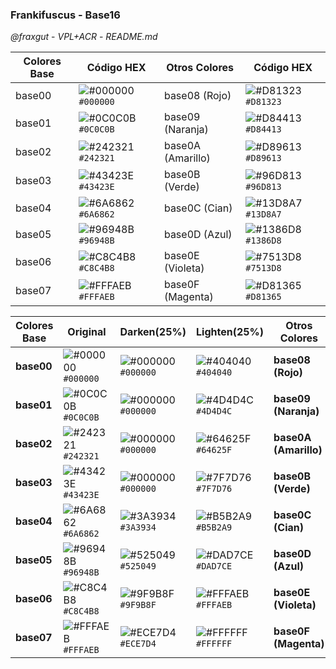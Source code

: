 ### Frankifuscus - Base16
*@fraxgut* - *VPL+ACR* - *README.md*

| Colores Base | Código HEX | Otros Colores | Código HEX |
|-------------|------------|---------------|------------|
| base00      | ![#000000](https://placehold.co/15x15/000000/000000.png) `#000000`  | base08 (Rojo) | ![#D81323](https://placehold.co/15x15/D81323/D81323.png) `#D81323`  |
| base01      | ![#0C0C0B](https://placehold.co/15x15/0C0C0B/0C0C0B.png) `#0C0C0B`  | base09 (Naranja) | ![#D84413](https://placehold.co/15x15/D84413/D84413.png) `#D84413`  |
| base02      | ![#242321](https://placehold.co/15x15/242321/242321.png) `#242321`  | base0A (Amarillo) | ![#D89613](https://placehold.co/15x15/D89613/D89613.png) `#D89613`  |
| base03      | ![#43423E](https://placehold.co/15x15/43423E/43423E.png) `#43423E`  | base0B (Verde) | ![#96D813](https://placehold.co/15x15/96D813/96D813.png) `#96D813`  |
| base04      | ![#6A6862](https://placehold.co/15x15/6A6862/6A6862.png) `#6A6862`  | base0C (Cian) | ![#13D8A7](https://placehold.co/15x15/13D8A7/13D8A7.png) `#13D8A7`  |
| base05      | ![#96948B](https://placehold.co/15x15/96948B/96948B.png) `#96948B`  | base0D (Azul) | ![#1386D8](https://placehold.co/15x15/1386D8/1386D8.png) `#1386D8`  |
| base06      | ![#C8C4B8](https://placehold.co/15x15/C8C4B8/C8C4B8.png) `#C8C4B8`  | base0E (Violeta) | ![#7513D8](https://placehold.co/15x15/7513D8/7513D8.png) `#7513D8`  |
| base07      | ![#FFFAEB](https://placehold.co/15x15/FFFAEB/FFFAEB.png) `#FFFAEB`  | base0F (Magenta) | ![#D81365](https://placehold.co/15x15/D81365/D81365.png) `#D81365`  |

| Colores Base | Original                                                                                                  | Darken(25%)                                                                                               | Lighten(25%)                                                                                               | Otros Colores     | Original                                                                                                  | Darken(25%)                                                                                               | Lighten(25%)                                                                                               |
|-------------|-----------------------------------------------------------------------------------------------------------|-----------------------------------------------------------------------------------------------------------|------------------------------------------------------------------------------------------------------------|-------------------|-----------------------------------------------------------------------------------------------------------|-----------------------------------------------------------------------------------------------------------|-----------------------------------------------------------------------------------------------------------|
| **base00**  | ![#000000](https://placehold.co/15x15/000000/000000.png) `#000000`                                        | ![#000000](https://placehold.co/15x15/000000/000000.png) `#000000`                                        | ![#404040](https://placehold.co/15x15/404040/404040.png) `#404040`                                        | **base08 (Rojo)** | ![#D81323](https://placehold.co/15x15/D81323/D81323.png) `#D81323`                                        | ![#9C0E1C](https://placehold.co/15x15/9C0E1C/9C0E1C.png) `#9C0E1C`                                        | ![#F8A8B2](https://placehold.co/15x15/F8A8B2/F8A8B2.png) `#F8A8B2`                                        |
| **base01**  | ![#0C0C0B](https://placehold.co/15x15/0C0C0B/0C0C0B.png) `#0C0C0B`                                        | ![#000000](https://placehold.co/15x15/000000/000000.png) `#000000`                                        | ![#4D4D4C](https://placehold.co/15x15/4D4D4C/4D4D4C.png) `#4D4D4C`                                        | **base09 (Naranja)** | ![#D84413](https://placehold.co/15x15/D84413/D84413.png) `#D84413`                                        | ![#9C2E0D](https://placehold.co/15x15/9C2E0D/9C2E0D.png) `#9C2E0D`                                        | ![#F8B28A](https://placehold.co/15x15/F8B28A/F8B28A.png) `#F8B28A`                                        |
| **base02**  | ![#242321](https://placehold.co/15x15/242321/242321.png) `#242321`                                        | ![#000000](https://placehold.co/15x15/000000/000000.png) `#000000`                                        | ![#64625F](https://placehold.co/15x15/64625F/64625F.png) `#64625F`                                        | **base0A (Amarillo)** | ![#D89613](https://placehold.co/15x15/D89613/D89613.png) `#D89613`                                        | ![#9C660D](https://placehold.co/15x15/9C660D/9C660D.png) `#9C660D`                                        | ![#F8DA8A](https://placehold.co/15x15/F8DA8A/F8DA8A.png) `#F8DA8A`                                        |
| **base03**  | ![#43423E](https://placehold.co/15x15/43423E/43423E.png) `#43423E`                                        | ![#000000](https://placehold.co/15x15/000000/000000.png) `#000000`                                        | ![#7F7D76](https://placehold.co/15x15/7F7D76/7F7D76.png) `#7F7D76`                                        | **base0B (Verde)**   | ![#96D813](https://placehold.co/15x15/96D813/96D813.png) `#96D813`                                        | ![#669C0D](https://placehold.co/15x15/669C0D/669C0D.png) `#669C0D`                                        | ![#DAF88A](https://placehold.co/15x15/DAF88A/DAF88A.png) `#DAF88A`                                        |
| **base04**  | ![#6A6862](https://placehold.co/15x15/6A6862/6A6862.png) `#6A6862`                                        | ![#3A3934](https://placehold.co/15x15/3A3934/3A3934.png) `#3A3934`                                        | ![#B5B2A9](https://placehold.co/15x15/B5B2A9/B5B2A9.png) `#B5B2A9`                                        | **base0C (Cian)**    | ![#13D8A7](https://placehold.co/15x15/13D8A7/13D8A7.png) `#13D8A7`                                        | ![#0D9C78](https://placehold.co/15x15/0D9C78/0D9C78.png) `#0D9C78`                                        | ![#8AF8D2](https://placehold.co/15x15/8AF8D2/8AF8D2.png) `#8AF8D2`                                        |
| **base05**  | ![#96948B](https://placehold.co/15x15/96948B/96948B.png) `#96948B`                                        | ![#525049](https://placehold.co/15x15/525049/525049.png) `#525049`                                        | ![#DAD7CE](https://placehold.co/15x15/DAD7CE/DAD7CE.png) `#DAD7CE`                                        | **base0D (Azul)**    | ![#1386D8](https://placehold.co/15x15/1386D8/1386D8.png) `#1386D8`                                        | ![#0D599C](https://placehold.co/15x15/0D599C/0D599C.png) `#0D599C`                                        | ![#8AD2F8](https://placehold.co/15x15/8AD2F8/8AD2F8.png) `#8AD2F8`                                        |
| **base06**  | ![#C8C4B8](https://placehold.co/15x15/C8C4B8/C8C4B8.png) `#C8C4B8`                                        | ![#9F9B8F](https://placehold.co/15x15/9F9B8F/9F9B8F.png) `#9F9B8F`                                        | ![#FFFAEB](https://placehold.co/15x15/FFFAEB/FFFAEB.png) `#FFFAEB`                                        | **base0E (Violeta)** | ![#7513D8](https://placehold.co/15x15/7513D8/7513D8.png) `#7513D8`                                        | ![#4E0D9C](https://placehold.co/15x15/4E0D9C/4E0D9C.png) `#4E0D9C`                                        | ![#C28AF8](https://placehold.co/15x15/C28AF8/C28AF8.png) `#C28AF8`                                        |
| **base07**  | ![#FFFAEB](https://placehold.co/15x15/FFFAEB/FFFAEB.png) `#FFFAEB`                                        | ![#ECE7D4](https://placehold.co/15x15/ECE7D4/ECE7D4.png) `#ECE7D4`                                        | ![#FFFFFF](https://placehold.co/15x15/FFFFFF/FFFFFF.png) `#FFFFFF`                                        | **base0F (Magenta)** | ![#D81365](https://placehold.co/15x15/D81365/D81365.png) `#D81365`                                        | ![#9C0D47](https://placehold.co/15x15/9C0D47/9C0D47.png) `#9C0D47`                                        | ![#F88ABD](https://placehold.co/15x15/F88ABD/F88ABD.png) `#F88ABD`                                        |
